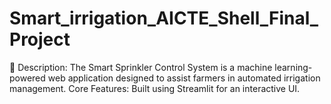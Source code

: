 # Smart_irrigation_AICTE_Shell_Final_Project
📌 Description: 
The Smart Sprinkler Control System is a machine learning-powered web application designed to assist farmers in automated irrigation management.
Core Features:  Built using Streamlit for an interactive UI.
